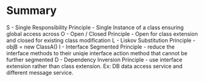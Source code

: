 # Summary

S - Single Responsibility Principle 
    - Single Instance of a class ensuring global access across
O - Open / Closed Principle
    - Open for class extension and closed for existing class modification
L - Liskov Substitution Principle
    - objB = new ClassA()
I - Interface Segmented Principle
    - reduce the interface methods to their uniqie interface action method that cannot be further segmented
D - Dependency Inversion Principle
    - use interface extension rather than class extension. Ex: DB data access service and different message service.